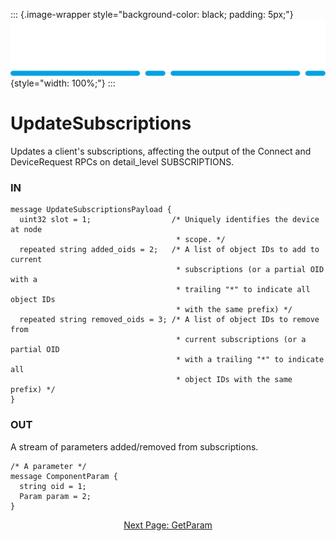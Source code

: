::: {.image-wrapper style="background-color: black; padding: 5px;"}
![Catena Logo](images/Catena%20Logo_PMS2191%20&%20White.png){style="width: 100%;"}
:::

# UpdateSubscriptions
Updates a client's subscriptions, affecting the output of the Connect and DeviceRequest RPCs on detail_level SUBSCRIPTIONS.

### IN
```
message UpdateSubscriptionsPayload {
  uint32 slot = 1;                  /* Uniquely identifies the device at node
                                     * scope. */
  repeated string added_oids = 2;   /* A list of object IDs to add to current
                                     * subscriptions (or a partial OID with a
                                     * trailing "*" to indicate all object IDs
                                     * with the same prefix) */
  repeated string removed_oids = 3; /* A list of object IDs to remove from
                                     * current subscriptions (or a partial OID
                                     * with a trailing "*" to indicate all
                                     * object IDs with the same prefix) */
}
```

### OUT
A stream of parameters added/removed from subscriptions.
```
/* A parameter */
message ComponentParam {
  string oid = 1;
  Param param = 2;
}
```

<div style="text-align: center">

[Next Page: GetParam](GetParam.html)

</div>